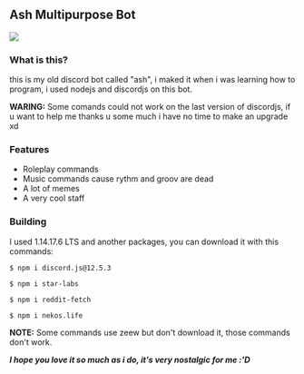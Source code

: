 ## Ash Multipurpose Bot

![](https://64.media.tumblr.com/6db500bc07fb6deddea046b33ee36b7e/6aac45d25e0137cd-31/s500x750/1590ad5b57e8d7dc0f5b316b375db80060942fbe.gifv)

### What is this?
this is my old discord bot called "ash", i maked it when i was learning how to program, i used nodejs and discordjs on this bot.

**WARING:** Some comands could not work on the last version of discordjs, if u want to help me thanks u some much i have no time to make an upgrade xd

### Features 
- Roleplay commands
- Music commands cause rythm and groov are dead 
- A lot of memes
- A very cool staff

### Building
I used 1.14.17.6 LTS and another packages, you can download it with this commands:

`$ npm i discord.js@12.5.3`

`$ npm i star-labs`

`$ npm i reddit-fetch`

`$ npm i nekos.life`

**NOTE:** Some commands use zeew but don't download it, those commands don't work.

___I hope you love it so much as i do, it's very nostalgic for me :'D___
